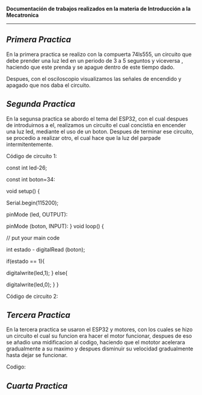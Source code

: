 **Documentación de trabajos realizados en la materia de Introducción a la Mecatronica**

---
*Primera Practica*
---
En la primera practica se realizo con la compuerta 74ls555, un circuito que debe prender una luz led en un periodo de 3 a 5 seguntos y viceversa , haciendo que este prenda y se apague dentro de este tiempo dado.

Despues, con el osciloscopio visualizamos las señales de encendido y apagado que nos daba el circuito.







*Segunda Practica*
---
En la segunsa practica se abordo el tema del ESP32, con el cual despues de introduirnos a el, realizamos un circuito el cual concistia en encender una luz led, mediante el uso de un boton. Despues de terminar ese circuito, se procedio a realizar otro, el cual hace que la luz del parpade intermitentemente.

Código de circuito 1:

const int led-26;

const int boton=34:

void setup() {

Serial.begin(115200);

pinMode (led, OUTPUT):

pinMode (boton, INPUT):
}
void loop() {

// put your main code

int estado - digitalRead (boton);

if(estado == 1){

digitalwrite(led,1);
}
else{

digitalwrite(led,0);
}
}

Código de circuito 2:








*Tercera Practica*
---
En la tercera practica se usaron el ESP32 y motores, con los cuales se hizo un circuito el cual su funcion era hacer el motor funcionar, despues de eso se añadio una midificacion al codigo, haciendo que el mototor acelerara gradualmente a su maximo y despues disminuir su velocidad gradualmente hasta dejar se funcionar.

Codigo:





*Cuarta Practica*
---